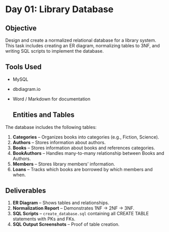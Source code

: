# Day 01: Library Database

## Objective
Design and create a normalized relational database for a library system. This task includes creating an ER diagram, normalizing tables to 3NF, and writing SQL scripts to implement the database.

## Tools Used
- MySQL
- dbdiagram.io
- Word / Markdown for documentation

  ## Entities and Tables
The database includes the following tables:
1. **Categories** – Organizes books into categories (e.g., Fiction, Science).  
2. **Authors** – Stores information about authors.  
3. **Books** – Stores information about books and references categories.  
4. **BookAuthors** – Handles many-to-many relationship between Books and Authors.  
5. **Members** – Stores library members’ information.  
6. **Loans** – Tracks which books are borrowed by which members and when.

## Deliverables
1. **ER Diagram** – Shows tables and relationships.
2. **Normalization Report** – Demonstrates 1NF → 2NF → 3NF.
3. **SQL Scripts** – `create_database.sql` containing all CREATE TABLE statements with PKs and FKs.
4. **SQL Output Screenshots** – Proof of table creation.


